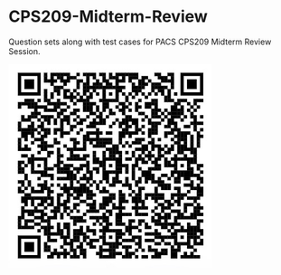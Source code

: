 # CPS209-Midterm-Review
Question sets along with test cases for PACS CPS209 Midterm Review Session.

<img src="/209_registration.png"></img>